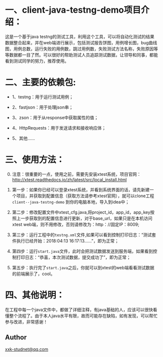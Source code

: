 # 一、client-java-testng-demo项目介绍：

这是一个基于java testng的测试工具，利用这个工具，可以将自动化测试的结果数据整合起来，并在web端进行展示，包括测试报告饼图，用例增长图，bug曲线图，用例总数，运行失败的用例数，跳过用例数，失败测试方法名称，失败原因等等数据都一目了然。可以很好的帮助测试人员追踪测试数据，让领导和同事，都能看到测试同学的努力，推荐使用。


# 二、主要的依赖包:

- 1、testng：用于运行测试用例；

- 2、fastjson：用于处理json串；

- 3、zson：用于从response中获取属性的值；

- 4、HttpRequests：用于发送请求和接收响应体；

- 5、其他…… 


# 三、使用方法：

0. 注意：很重要的一点，使用之前，需要先安装xtest系统，项目官网：http://xtest.readthedocs.io/zh/latest/src/local_install.html

1. 第一步：如果你已经可以登录xtest系统，并看到系统界面的话，请先新建一个项目，并获取到配置信息（获取方法请参考xtest官网），就可以clone工程 `client--java-testng-demo` 到你的电脑本地，导入到idea中；

3. 第二步：修改配置文件中xtest_cfg.java,将project_id，app_id，app_key按照上一步获取到的配置信息进行更新，对于base_url，如果只是在本机访问xtest web端，则不用修改，否则请修改为：http：//固定IP：8009;

4. 第三步：运行工程中的`testng.xml`文件,如果可以看到控制打印日志：“测试套件执行已经开始：2018:04:13 16:17:13……”，即为正常；

5. 第四步：运行`start.java`文件，此时会把测试数据发送到服务端，如果看到控制打印日志：“恭喜，本次测试数据，提交成功了”，即为正常；

6. 第五步：执行完了`start.java`之后，你就可以到xtest的web端看看测试数据的前端展示了，cool。


# 四、其他说明：

在工程中每一个java文件中，都做了详细注释，有java基础的人，应该可以很快看懂整个流程了。由于本人java水平有限，故而可能存在缺陷，如有发现，可以帮忙参与改进，非常感谢！



## Author

xxk-studnet@qq.com
